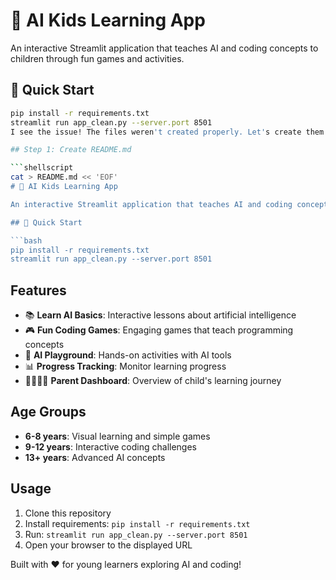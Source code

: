 # 🤖 AI Kids Learning App

An interactive Streamlit application that teaches AI and coding concepts to children through fun games and activities.

## 🚀 Quick Start

```bash
pip install -r requirements.txt
streamlit run app_clean.py --server.port 8501
I see the issue! The files weren't created properly. Let's create them one by one, step by step:

## Step 1: Create README.md

```shellscript
cat > README.md << 'EOF'
# 🤖 AI Kids Learning App

An interactive Streamlit application that teaches AI and coding concepts to children through fun games and activities.

## 🚀 Quick Start

```bash
pip install -r requirements.txt
streamlit run app_clean.py --server.port 8501
```

## Features

- 📚 **Learn AI Basics**: Interactive lessons about artificial intelligence
- 🎮 **Fun Coding Games**: Engaging games that teach programming concepts
- 🤖 **AI Playground**: Hands-on activities with AI tools
- 📊 **Progress Tracking**: Monitor learning progress
- 👨‍👩‍👧‍👦 **Parent Dashboard**: Overview of child's learning journey


## Age Groups

- **6-8 years**: Visual learning and simple games
- **9-12 years**: Interactive coding challenges
- **13+ years**: Advanced AI concepts


## Usage

1. Clone this repository
2. Install requirements: `pip install -r requirements.txt`
3. Run: `streamlit run app_clean.py --server.port 8501`
4. Open your browser to the displayed URL


Built with ❤️ for young learners exploring AI and coding!
